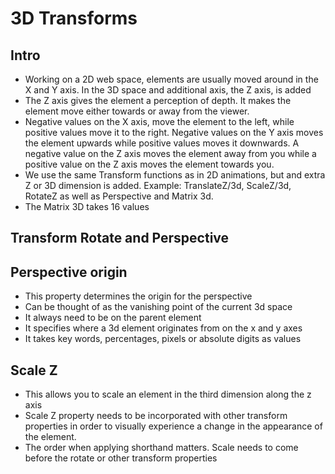 # 3D Transforms

## Intro
- Working on a 2D web space, elements are usually moved around in the X and Y axis. In the 3D space and additional axis, the Z axis, is added
- The Z axis gives the element a perception of depth. It makes the element move either towards or away from the viewer.
- Negative values on the X axis, move the element to the left, while positive values move it to the right. Negative values on the Y axis moves the element upwards while positive values moves it downwards. A negative value on the Z axis moves the element away from you while a positive value on the Z axis moves the element towards you.
- We use the same Transform functions as in 2D animations, but and extra Z or 3D dimension is added. Example: TranslateZ/3d, ScaleZ/3d, RotateZ as well as Perspective and Matrix 3d.
- The Matrix 3D takes 16 values 

## Transform Rotate and Perspective

## Perspective origin
- This property determines the origin for the perspective
- Can be thought of as the vanishing point of the current 3d space
- It always need to be on the parent element
- It specifies where a 3d element originates from on the x and y axes
- It takes key words, percentages, pixels or absolute digits as values


## Scale Z
- This allows you to scale an element in the third dimension along the z axis
- Scale Z property needs to be incorporated with other transform properties in order to visually experience a change in the appearance of the element.
- The order when applying shorthand matters. Scale needs to come before the rotate or other transform properties